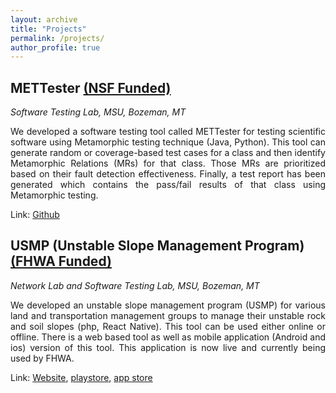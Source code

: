 ```yaml
---
layout: archive
title: "Projects"
permalink: /projects/
author_profile: true
---
```


<html>
<body>
<h2> METTester <a href="https://www.nsf.gov/awardsearch/showAward?AWD_ID=1656877">(NSF Funded)</a></h2>
<i>Software Testing Lab, MSU, Bozeman, MT</i>
<p align="justify">We developed a software testing tool called METTester for testing scientific software using Metamorphic testing technique (Java, Python). This tool can generate random or coverage-based test cases for a class and then identify Metamorphic Relations (MRs) for that class. Those MRs are prioritized based on their fault detection effectiveness. Finally, a test report has been generated which contains the pass/fail results of that class using Metamorphic testing. </p>
Link: <a href="https://github.com/MSU-STLab/METtester">Github</a>


<h2> USMP (Unstable Slope Management Program) <a href="https://westerntransportationinstitute.org/wp-content/uploads/2018/02/USMP-Field-Manual_Final_Website_Draft_Jan2018.pdf">(FHWA Funded)</a></h2>
<i>Network Lab and Software Testing Lab, MSU, Bozeman, MT</i>
<p align="justify">We developed an unstable slope management program (USMP) for various land and transportation management groups to manage their unstable rock and soil slopes (php, React Native). This tool can be used either online or offline. There is a web based tool as well as mobile application (Android and ios) version of this tool. This application is now live and currently being used by FHWA. </p>
Link: <a href="https://usmp.info/client/login.php">Website</a>, <a href="https://play.google.com/store/apps/details?id=com.usmpproject&hl=en">playstore</a>, <a href="https://apps.apple.com/us/app/usmp/id1245310007">app store</a>

</body>
</html>
